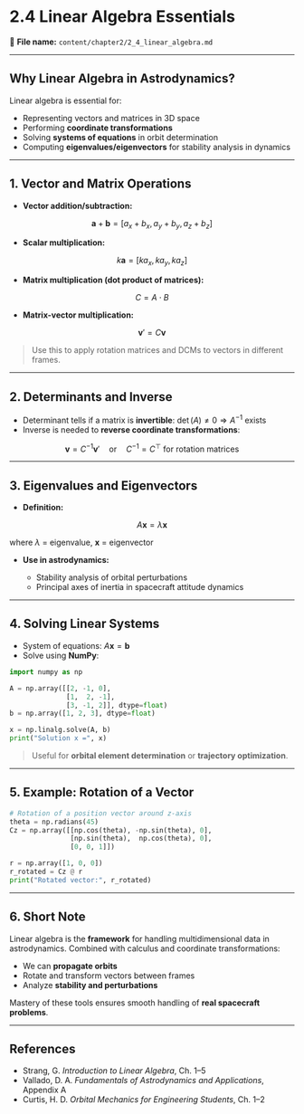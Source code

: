 # 2.4 Linear Algebra Essentials

📂 **File name:** `content/chapter2/2_4_linear_algebra.md`

---

## Why Linear Algebra in Astrodynamics?

Linear algebra is essential for:

* Representing vectors and matrices in 3D space
* Performing **coordinate transformations**
* Solving **systems of equations** in orbit determination
* Computing **eigenvalues/eigenvectors** for stability analysis in dynamics

---

## 1. Vector and Matrix Operations

* **Vector addition/subtraction:**

$$
\mathbf{a} + \mathbf{b} = [a_x+b_x, a_y+b_y, a_z+b_z]
$$

* **Scalar multiplication:**

$$
k \mathbf{a} = [k a_x, k a_y, k a_z]
$$

* **Matrix multiplication (dot product of matrices):**

$$
C = A \cdot B
$$

* **Matrix-vector multiplication:**

$$
\mathbf{v}' = C \mathbf{v}
$$

> Use this to apply rotation matrices and DCMs to vectors in different frames.

---

## 2. Determinants and Inverse

* Determinant tells if a matrix is **invertible**: $\det(A) \neq 0 \Rightarrow A^{-1}$ exists
* Inverse is needed to **reverse coordinate transformations**:

$$
\mathbf{v} = C^{-1} \mathbf{v}' \quad \text{or} \quad C^{-1} = C^\top \text{ for rotation matrices}
$$

---

## 3. Eigenvalues and Eigenvectors

* **Definition:**

$$
A \mathbf{x} = \lambda \mathbf{x}
$$

where $\lambda$ = eigenvalue, $\mathbf{x}$ = eigenvector

* **Use in astrodynamics:**

  * Stability analysis of orbital perturbations
  * Principal axes of inertia in spacecraft attitude dynamics

---

## 4. Solving Linear Systems

* System of equations: $A \mathbf{x} = \mathbf{b}$
* Solve using **NumPy**:

```python
import numpy as np

A = np.array([[2, -1, 0],
              [1,  2, -1],
              [3, -1, 2]], dtype=float)
b = np.array([1, 2, 3], dtype=float)

x = np.linalg.solve(A, b)
print("Solution x =", x)
```

> Useful for **orbital element determination** or **trajectory optimization**.

---

## 5. Example: Rotation of a Vector

```python
# Rotation of a position vector around z-axis
theta = np.radians(45)
Cz = np.array([[np.cos(theta), -np.sin(theta), 0],
               [np.sin(theta),  np.cos(theta), 0],
               [0, 0, 1]])

r = np.array([1, 0, 0])
r_rotated = Cz @ r
print("Rotated vector:", r_rotated)
```

---

## 6. Short Note

Linear algebra is the **framework** for handling multidimensional data in astrodynamics. Combined with calculus and coordinate transformations:

* We can **propagate orbits**
* Rotate and transform vectors between frames
* Analyze **stability and perturbations**

Mastery of these tools ensures smooth handling of **real spacecraft problems**.

---

## References

* Strang, G. *Introduction to Linear Algebra*, Ch. 1–5
* Vallado, D. A. *Fundamentals of Astrodynamics and Applications*, Appendix A
* Curtis, H. D. *Orbital Mechanics for Engineering Students*, Ch. 1–2


